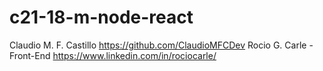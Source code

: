 # c21-18-m-node-react

Claudio M. F. Castillo  https://github.com/ClaudioMFCDev
Rocio G. Carle - Front-End https://www.linkedin.com/in/rociocarle/
